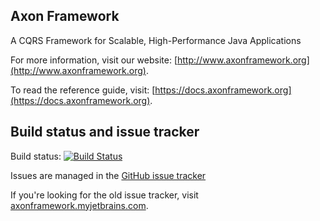 ## Axon Framework

A CQRS Framework for Scalable, High-Performance Java Applications

For more information, visit our website: [http://www.axonframework.org](http://www.axonframework.org).

To read the reference guide, visit: [https://docs.axonframework.org](https://docs.axonframework.org).

## Build status and issue tracker

Build status: [![Build Status](https://travis-ci.org/AxonFramework/AxonFramework.svg?branch=master)](https://travis-ci.org/AxonFramework/AxonFramework)

Issues are managed in the [GitHub issue tracker](https://github.com/AxonFramework/AxonFramework/issues)

If you're looking for the old issue tracker, visit [axonframework.myjetbrains.com](https://axonframework.myjetbrains.com/).
